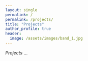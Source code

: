 ```yaml
---
layout: single
permalink: /
permalink: /projects/
title: "Projects"
author_profile: true
header:
  image: /assets/images/band_1.jpg
---
```


*Projects*
...
